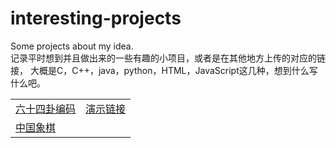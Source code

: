 # interesting-projects
Some projects about my idea.
<br>
记录平时想到并且做出来的一些有趣的小项目，或者是在其他地方上传的对应的链接，
大概是C，C++，java，python，HTML，JavaScript这几种，想到什么写什么吧。
<br>
<table>
  <tr>
    <td>
      <a href=https://github.com/LaicZhang/interesting-projects/blob/master/64gua.html>六十四卦编码</a>
    </td>
    <td>
      <a href=http://39.96.24.63/wp-content/uploads/2019/06/New.html>演示链接</a>
    </td>
  </tr>
  <tr>
    <td>
	  <a href="">中国象棋</a>
	</td>
</table>